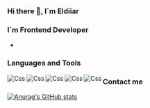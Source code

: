 ### Hi there 👋, I`m Eldiiar


### I`m Frontend Developer
-

### Languages and Tools

<img align="left" alt="Css" src="https://img.shields.io/badge/CSS3-1572B6?style=for-the-badge&logo=css3&logoColor=white">
<img align="left" alt="Css" src="https://img.shields.io/badge/HTML5-E34F26?style=for-the-badge&logo=html5&logoColor=white">
<img align="left" alt="Css" src="https://img.shields.io/badge/JavaScript-323330?style=for-the-badge&logo=javascript&logoColor=F7DF1E">
<img align="left" alt="Css" src="https://img.shields.io/badge/React-20232A?style=for-the-badge&logo=react&logoColor=61DAFB">
<img align="left" alt="Css" src="https://img.shields.io/badge/Redux-593D88?style=for-the-badge&logo=redux&logoColor=white">


### Contact me


[![Anurag's GitHub stats](https://github-readme-stats.vercel.app/api?username=sapar6ek0v)](https://github.com/anuraghazra/github-readme-stats)

